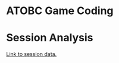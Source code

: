 # ATOBC Game Coding


# Session Analysis

[Link to session data.](https://github.com/SDoehren/ATOBC/blob/master/AnalysisInformation.md)

